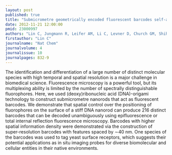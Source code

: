 ```yaml
---
layout: post
published: true
title: "Submicrometre geometrically encoded fluorescent barcodes self-assembled from DNA."
date: 2012-11-21 12:00:00
pmid: 23000997
authors: "Lin C, Jungmann R, Leifer AM, Li C, Levner D, Church GM, Shih WM, Yin P"
firstauthor: "Lin C"
journalname: "Nat Chem"
journalvolume: 4
journalissue: 10
journalpages: 832-9
---
```


The identification and differentiation of a large number of distinct molecular species with high temporal and spatial resolution is a major challenge in biomedical science. Fluorescence microscopy is a powerful tool, but its multiplexing ability is limited by the number of spectrally distinguishable fluorophores. Here, we used (deoxy)ribonucleic acid (DNA)-origami technology to construct submicrometre nanorods that act as fluorescent barcodes. We demonstrate that spatial control over the positioning of fluorophores on the surface of a stiff DNA nanorod can produce 216 distinct barcodes that can be decoded unambiguously using epifluorescence or total internal reflection fluorescence microscopy. Barcodes with higher spatial information density were demonstrated via the construction of super-resolution barcodes with features spaced by ∼40 nm. One species of the barcodes was used to tag yeast surface receptors, which suggests their potential applications as in situ imaging probes for diverse biomolecular and cellular entities in their native environments.

